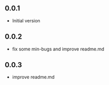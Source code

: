 ## 0.0.1

- Initial version

## 0.0.2

- fix some min-bugs and improve readme.md

## 0.0.3

- improve readme.md
